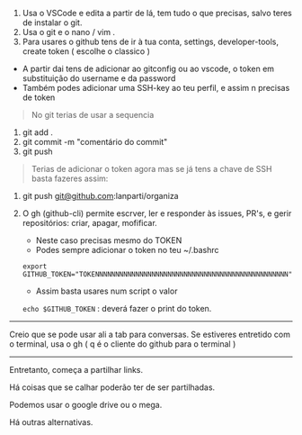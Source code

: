 1. Usa o VSCode e edita a partir de lá, tem tudo o que precisas, salvo teres de instalar o git. 
2. Usa o git e o nano / vim . 
3. Para usares o github tens de ir à tua conta, settings, developer-tools, create token ( escolhe o classico )
  - A partir dai tens de adicionar ao gitconfig ou ao vscode, o token em substituição do username e da password
  - Também podes adicionar uma SSH-key ao teu perfil, e assim n precisas de token

 > No git terias de usar a sequencia 

 1. git add .
 2. git commit -m "comentário do commit"
 3. git push 

 > Terias de adicionar o token agora mas se já tens a chave de SSH basta fazeres assim: 

 1. git push git@github.com:lanparti/organiza
 2. O gh (github-cli) permite escrver, ler e responder às issues, PR's, e gerir repositórios: criar, apagar, mofificar.
    - Neste caso precisas mesmo do TOKEN 
    - Podes sempre adicionar o token no teu ~/.bashrc 
    
    `export GITHUB_TOKEN="TOKENNNNNNNNNNNNNNNNNNNNNNNNNNNNNNNNNNNNNNNNNNNNNNNN"`
    
    - Assim basta usares num script o valor 

    `echo $GITHUB_TOKEN` : deverá fazer o print do token. 

---

Creio que se pode usar ali a tab para conversas. 
Se estiveres entretido com o terminal, usa o gh ( q é o cliente do github para o terminal )

---

Entretanto, começa a partilhar links. 

Há coisas que se calhar poderão ter de ser partilhadas. 

Podemos usar o google drive ou o mega. 

Há outras alternativas.  



